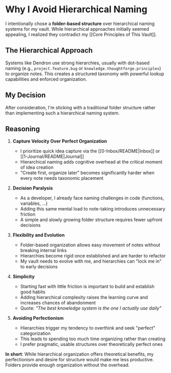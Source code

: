 # Why I Avoid Hierarchical Naming

I intentionally chose a **folder-based structure** over hierarchical naming systems for my vault. While hierarchical approaches initially seemed appealing, I realized they contradict my [[Core Principles of This Vault]].

## The Hierarchical Approach

Systems like Dendron use strong hierarchies, usually with dot-based naming (e.g., `project.feature.bug` or `knowledge.thoughtforge.principles`) to organize notes. This creates a structured taxonomy with powerful lookup capabilities and enforced organization.

## My Decision

After consideration, I'm sticking with a traditional folder structure rather than implementing such a hierarchical naming system.

## Reasoning

1. **Capture Velocity Over Perfect Organization**
	- I prioritize quick idea capture via the [[0-Inbox/README|Inbox]] or [[1-Journal/README|Journal]]
	- Hierarchical naming adds cognitive overhead at the critical moment of idea creation
	- "Create first, organize later" becomes significantly harder when every note needs taxonomic placement
   
2. **Decision Paralysis**
	- As a developer, I already face naming challenges in code (functions, variables, ...)
	- Adding this same mental load to note-taking introduces unnecessary friction
	- A simple and slowly growing folder structure requires fewer upfront decisions

3. **Flexibility and Evolution**
	- Folder-based organization allows easy movement of notes without breaking internal links
	- Hierarchies become rigid once established and are harder to refactor
	- My vault needs to evolve with me, and hierarchies can "lock me in" to early decisions

4. **Simplicity**
	- Starting fast with little friction is important to build and establish good habits
	- Adding hierarchical complexity raises the learning curve and increases chances of abandonment
	- Quote: _"The best knowledge system is the one I actually use daily"_

5. **Avoiding Perfectionism**
	- Hierarchies trigger my tendency to overthink and seek "perfect" categorization
	- This leads to spending too much time organizing rather than creating
	- I prefer pragmatic, usable structures over theoretically perfect ones

**In short**: While hierarchical organization offers theoretical benefits, my perfectionism and desire for structure would make me less productive. Folders provide enough organization without the overhead.
